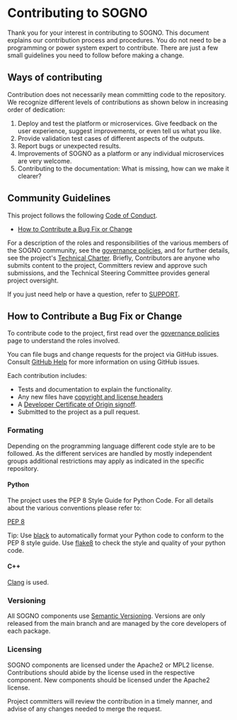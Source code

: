 # Contributing to SOGNO

Thank you for your interest in contributing to SOGNO. This document explains our contribution process and procedures.
You do not need to be a programming or power system expert to contribute.
There are just a few small guidelines you need to follow before making a change.

## Ways of contributing

Contribution does not necessarily mean committing code to the repository. 
We recognize different levels of contributions as shown below in increasing order of dedication:

1. Deploy and test the platform or microservices. Give feedback on the user experience, suggest improvements, or even tell us what you like.
2. Provide validation test cases of different aspects of the outputs.
3. Report bugs or unexpected results.
4. Improvements of SOGNO as a platform or any individual microservices are very welcome.
5. Contributing to the documentation: What is missing, how can we make it clearer?

## Community Guidelines

This project follows the following [Code of Conduct](CODE_OF_CONDUCT.md).

* [How to Contribute a Bug Fix or Change](#How-to-Contribute-a-Bug-Fix-or-Change)

For a description of the roles and responsibilities of the various members of the SOGNO community, see the [governance policies], and for further details, see the project's [Technical Charter]. Briefly, Contributors are anyone who submits content to the project, Committers review and approve such submissions, and the Technical Steering Committee provides general project oversight.

If you just need help or have a question, refer to [SUPPORT](SUPPORT.md).

## How to Contribute a Bug Fix or Change

To contribute code to the project, first read over the [governance policies](GOVERNANCE.md) page to understand the roles involved. 

You can file bugs and change requests for the project via GitHub issues. Consult [GitHub Help](https://docs.github.com/en/free-pro-team@latest/github/managing-your-work-on-github/creating-an-issue) for more information on using GitHub issues.

Each contribution includes:

* Tests and documentation to explain the functionality.
* Any new files have [copyright and license headers]
* A [Developer Certificate of Origin signoff].
* Submitted to the project as a pull request.

### Formating
Depending on the programming language different code style are to be followed. As the different services are handled by mostly independent groups additional restrictions may apply as indicated in the specific repository.

#### Python

The project uses the PEP 8 Style Guide for Python Code. For all details about the various conventions please refer to:

[PEP 8](https://www.python.org/dev/peps/pep-0008)

Tip: 
Use [black](https://github.com/psf/black) to automatically format your Python code to conform to the PEP 8 style guide.
Use [flake8](https://github.com/PyCQA/flake8) to check the style and quality of your python code.

#### C++
[Clang](https://clang.llvm.org/docs/ClangFormat.html) is used.

### Versioning
All SOGNO components use [Semantic Versioning](https://semver.org/). Versions are only released from the main branch and are managed by the core developers of each package. 


### Licensing
SOGNO components are licensed under the Apache2 or MPL2 license. Contributions should abide by the license used in the respective component. New components should be licensed under the Apache2 license.

Project committers will review the contribution in a timely manner, and advise of any changes needed to merge the request.


[governance policies]: GOVERNANCE.md
[Technical Charter]: tsc/CHARTER.md
[copyright and license headers]: https://github.com/lf-energy/tac/blob/main/process/contribution_guidelines.md#license
[Developer Certificate of Origin signoff]: https://github.com/lf-energy/tac/blob/main/process/contribution_guidelines.md#contribution-sign-off
